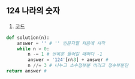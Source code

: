 ## 124 나라의 숫자

1. 코드

```python
def solution(n):
	answer = '' # '' 빈문자열 처음에 시작 
	while n > 0: 
		n -= 1 # 반복문 들어갈 때마다 -1 
		answer = '124'[n%3] + answer # 
		n //= 3 # 나누고 소수점부분 버리고 정수부분만
return answer #  
```

